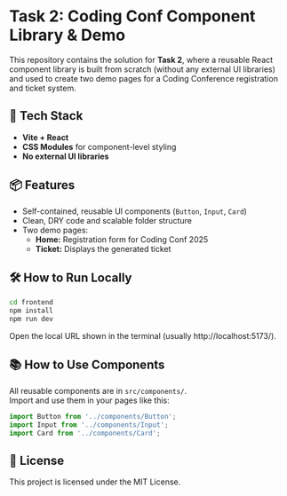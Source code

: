 # Task 2: Coding Conf Component Library & Demo

This repository contains the solution for **Task 2**, where a reusable React component library is built from scratch (without any external UI libraries) and used to create two demo pages for a Coding Conference registration and ticket system.

## 🚀 Tech Stack
- **Vite + React**
- **CSS Modules** for component-level styling
- **No external UI libraries**

## 📦 Features
- Self-contained, reusable UI components (`Button`, `Input`, `Card`)
- Clean, DRY code and scalable folder structure
- Two demo pages:
  - **Home:** Registration form for Coding Conf 2025
  - **Ticket:** Displays the generated ticket

## 🛠️ How to Run Locally

```bash
cd frontend
npm install
npm run dev
```
Open the local URL shown in the terminal (usually http://localhost:5173/).

## 📚 How to Use Components

All reusable components are in `src/components/`.  
Import and use them in your pages like this:

```jsx
import Button from '../components/Button';
import Input from '../components/Input';
import Card from '../components/Card';
```

## 📄 License

This project is licensed under the MIT License.
